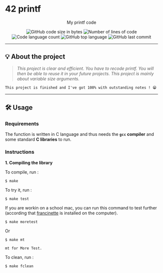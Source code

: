 # 42 printf
<p align="center">My printf code</p>

<p align="center">
	<img alt="GitHub code size in bytes" src="https://img.shields.io/github/languages/code-size/rphlr/42-printf?color=lightblue" />
	<img alt="Number of lines of code" src="https://img.shields.io/tokei/lines/github/rphlr/42-printf?color=critical" />
	<img alt="Code language count" src="https://img.shields.io/github/languages/count/rphlr/42-printf?color=yellow" />
	<img alt="GitHub top language" src="https://img.shields.io/github/languages/top/rphlr/42-printf?color=blue" />
	<img alt="GitHub last commit" src="https://img.shields.io/github/last-commit/rphlr/42-printf?color=green" />
</p>

---

## 💡 About the project

> _This project is clear and efficient. You have to recode printf. You will then be able to reuse it in your future projects. This project is mainly about variable size arguments._

	This project is finished and I've got 100% with outstanding notes ! 😁

---

## 🛠️ Usage

### Requirements

The function is written in C language and thus needs the **`gcc` compiler** and some standard **C libraries** to run.

### Instructions

**1. Compiling the library**

To compile, run :

```shell
$ make
```

To try it, run :

```shell
$ make test
```

If you are workin on a school mac, you can run this command to test further (according that [francinette](https://github.com/xicodomingues/francinette) is installed on the computer).

```shell
$ make moretest
```

Or

```shell
$ make mt
```
	mt for More Test.

To clean, run :

```shell
$ make fclean
```